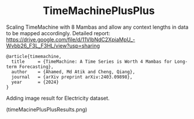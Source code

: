 # <center>TimeMachinePlusPlus</center>

Scaling TimeMachine with 8 Mambas and allow any context lengths in data to be mapped accordingly.
Detailed report:
https://drive.google.com/file/d/11VlbNdC2XpiaMpU_-Wvbb26_F3L_F3HL/view?usp=sharing

```
@article{timemachine,
  title     = {TimeMachine: A Time Series is Worth 4 Mambas for Long-term Forecasting},
  author    = {Ahamed, Md Atik and Cheng, Qiang},
  journal   = {arXiv preprint arXiv:2403.09898},
  year      = {2024}
}
```

Adding image result for Electricity dataset.

(timeMacinePlusPlusResults.png)

